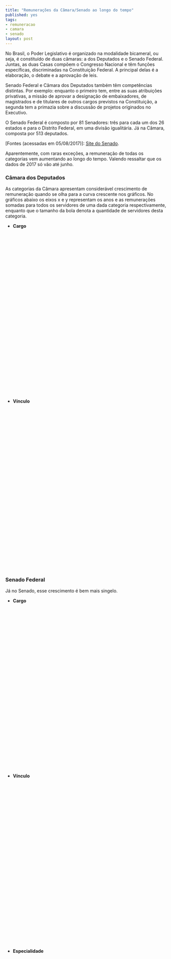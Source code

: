 ```yaml
---
title: "Remunerações da Câmara/Senado ao longo do tempo"
published: yes
tags:
- remuneracao
- camara
- senado
layout: post
---
```






No Brasil, o Poder Legislativo é organizado na modalidade bicameral, ou seja, é constituído de duas câmaras: a dos Deputados e o Senado Federal. Juntas, as duas Casas compõem o Congresso Nacional e têm funções específicas, discriminadas na Constituição Federal. A principal delas é a elaboração, o debate e a aprovação de leis.

Senado Federal e Câmara dos Deputados também têm competências distintas. Por exemplo: enquanto o primeiro tem, entre as suas atribuições privativas, a missão de aprovar a designação de embaixadores, de magistrados e de titulares de outros cargos previstos na Constituição, a segunda tem a primazia sobre a discussão de projetos originados no Executivo.

O Senado Federal é composto por 81 Senadores: três para cada um dos 26 estados e para o Distrito Federal, em uma divisão igualitária. Já na Câmara, composta por 513 deputados.

[Fontes (acessadas em 05/08/2017)]: [Site do Senado](https://www12.senado.leg.br/transparencia/laipergunta).

Aparentemente, com raras exceções, a remuneração de todas os categorias vem aumentando ao longo do tempo. Valendo ressaltar que os dados de 2017 só vão até junho.

### **Câmara dos Deputados**

As categorias da Câmara apresentam considerável crescimento de remuneração quando se olha para a curva crescente nos gráficos. No gráficos abaixo os eixos x e y representam os anos e as remunerações somadas para todos os servidores de uma dada categoria respectivamente, enquanto que o tamanho da bola denota a quantidade de servidores desta categoria. 

* **Cargo**

<!--html_preserve--><div id="htmlwidget-0dc12d3bdbdd434db036" style="width:100%;height:500px;" class="highchart html-widget"></div>
<script type="application/json" data-for="htmlwidget-0dc12d3bdbdd434db036">{"x":{"hc_opts":{"title":{"text":null},"yAxis":{"title":{"text":"Valor da Remuneração (milhões R$)"},"type":"linear"},"credits":{"enabled":false},"exporting":{"enabled":false},"plotOptions":{"series":{"turboThreshold":0,"showInLegend":true,"marker":{"enabled":true}},"treemap":{"layoutAlgorithm":"squarified"},"bubble":{"minSize":5,"maxSize":25},"scatter":{"marker":{"symbol":"circle"}}},"annotationsOptions":{"enabledButtons":false},"tooltip":{"delayForDisplay":10,"pointFormat":"Valor: {point.y:.2f} <br> Quantidade de servidores: {point.avg_kincaid}"},"series":[{"name":"ANALISTA LEGISLATIVO","data":[{"d":"2012-01-01","name":"ANALISTA LEGISLATIVO","avg_kincaid":4588,"kincaid":123.89462069,"x":1325376000000,"y":123.89462069,"size":4588,"z":4588},{"d":"2013-01-01","name":"ANALISTA LEGISLATIVO","avg_kincaid":11307,"kincaid":316.99790974,"x":1356998400000,"y":316.99790974,"size":11307,"z":11307},{"d":"2014-01-01","name":"ANALISTA LEGISLATIVO","avg_kincaid":12047,"kincaid":358.33242684,"x":1388534400000,"y":358.33242684,"size":12047,"z":12047},{"d":"2015-01-01","name":"ANALISTA LEGISLATIVO","avg_kincaid":14126,"kincaid":466.64064704,"x":1420070400000,"y":466.64064704,"size":14126,"z":14126},{"d":"2016-01-01","name":"ANALISTA LEGISLATIVO","avg_kincaid":14811,"kincaid":487.75379089,"x":1451606400000,"y":487.75379089,"size":14811,"z":14811},{"d":"2017-01-01","name":"ANALISTA LEGISLATIVO","avg_kincaid":7835,"kincaid":278.76235312,"x":1483228800000,"y":278.76235312,"size":7835,"z":7835}],"type":"bubble"},{"name":"CARGO EM COMISSAO","data":[{"d":"2012-01-01","name":"CARGO EM COMISSAO","avg_kincaid":27,"kincaid":0.13996098,"x":1325376000000,"y":0.13996098,"size":27,"z":27},{"d":"2013-01-01","name":"CARGO EM COMISSAO","avg_kincaid":70,"kincaid":0.40872643,"x":1356998400000,"y":0.40872643,"size":70,"z":70},{"d":"2014-01-01","name":"CARGO EM COMISSAO","avg_kincaid":44,"kincaid":0.31203381,"x":1388534400000,"y":0.31203381,"size":44,"z":44},{"d":"2015-01-01","name":"CARGO EM COMISSAO","avg_kincaid":33,"kincaid":0.15461441,"x":1420070400000,"y":0.15461441,"size":33,"z":33},{"d":"2016-01-01","name":"CARGO EM COMISSAO","avg_kincaid":30,"kincaid":0.28034448,"x":1451606400000,"y":0.28034448,"size":30,"z":30},{"d":"2017-01-01","name":"CARGO EM COMISSAO","avg_kincaid":10,"kincaid":0.11247999,"x":1483228800000,"y":0.11247999,"size":10,"z":10}],"type":"bubble"},{"name":"DEPUTADO","data":[{"d":"2012-01-01","name":"DEPUTADO","avg_kincaid":748,"kincaid":22.03194775,"x":1325376000000,"y":22.03194775,"size":748,"z":748},{"d":"2013-01-01","name":"DEPUTADO","avg_kincaid":1739,"kincaid":52.4904465,"x":1356998400000,"y":52.4904465,"size":1739,"z":1739},{"d":"2014-01-01","name":"DEPUTADO","avg_kincaid":1708,"kincaid":47.7768733,"x":1388534400000,"y":47.7768733,"size":1708,"z":1708},{"d":"2015-01-01","name":"DEPUTADO","avg_kincaid":3839,"kincaid":136.21369157,"x":1420070400000,"y":136.21369157,"size":3839,"z":3839},{"d":"2016-01-01","name":"DEPUTADO","avg_kincaid":4484,"kincaid":154.09333998,"x":1451606400000,"y":154.09333998,"size":4484,"z":4484},{"d":"2017-01-01","name":"DEPUTADO","avg_kincaid":2946,"kincaid":101.73037856,"x":1483228800000,"y":101.73037856,"size":2946,"z":2946}],"type":"bubble"},{"name":"TECNICO LEGISLATIVO","data":[{"d":"2012-01-01","name":"TECNICO LEGISLATIVO","avg_kincaid":3816,"kincaid":76.45708965,"x":1325376000000,"y":76.45708965,"size":3816,"z":3816},{"d":"2013-01-01","name":"TECNICO LEGISLATIVO","avg_kincaid":8383,"kincaid":194.10940987,"x":1356998400000,"y":194.10940987,"size":8383,"z":8383},{"d":"2014-01-01","name":"TECNICO LEGISLATIVO","avg_kincaid":8477,"kincaid":210.61435241,"x":1388534400000,"y":210.61435241,"size":8477,"z":8477},{"d":"2015-01-01","name":"TECNICO LEGISLATIVO","avg_kincaid":9395,"kincaid":259.7539336,"x":1420070400000,"y":259.7539336,"size":9395,"z":9395},{"d":"2016-01-01","name":"TECNICO LEGISLATIVO","avg_kincaid":9551,"kincaid":264.12159985,"x":1451606400000,"y":264.12159985,"size":9551,"z":9551},{"d":"2017-01-01","name":"TECNICO LEGISLATIVO","avg_kincaid":4821,"kincaid":145.46431736,"x":1483228800000,"y":145.46431736,"size":4821,"z":4821}],"type":"bubble"}],"xAxis":{"type":"datetime","title":{"text":"Cargos"}}},"theme":{"chart":{"backgroundColor":"transparent"}},"conf_opts":{"global":{"Date":null,"VMLRadialGradientURL":"http =//code.highcharts.com/list(version)/gfx/vml-radial-gradient.png","canvasToolsURL":"http =//code.highcharts.com/list(version)/modules/canvas-tools.js","getTimezoneOffset":null,"timezoneOffset":0,"useUTC":true},"lang":{"contextButtonTitle":"Chart context menu","decimalPoint":".","downloadJPEG":"Download JPEG image","downloadPDF":"Download PDF document","downloadPNG":"Download PNG image","downloadSVG":"Download SVG vector image","drillUpText":"Back to {series.name}","invalidDate":null,"loading":"Loading...","months":["January","February","March","April","May","June","July","August","September","October","November","December"],"noData":"No data to display","numericSymbols":["k","M","G","T","P","E"],"printChart":"Print chart","resetZoom":"Reset zoom","resetZoomTitle":"Reset zoom level 1:1","shortMonths":["Jan","Feb","Mar","Apr","May","Jun","Jul","Aug","Sep","Oct","Nov","Dec"],"thousandsSep":" ","weekdays":["Sunday","Monday","Tuesday","Wednesday","Thursday","Friday","Saturday"]}},"type":"chart","fonts":[],"debug":false},"evals":[],"jsHooks":[]}</script><!--/html_preserve-->

* **Vínculo**

<!--html_preserve--><div id="htmlwidget-a29dba210473f62d36a1" style="width:100%;height:500px;" class="highchart html-widget"></div>
<script type="application/json" data-for="htmlwidget-a29dba210473f62d36a1">{"x":{"hc_opts":{"title":{"text":null},"yAxis":{"title":{"text":"Valor da Remuneração (milhões R$)"},"type":"linear"},"credits":{"enabled":false},"exporting":{"enabled":false},"plotOptions":{"series":{"turboThreshold":0,"showInLegend":true,"marker":{"enabled":true}},"treemap":{"layoutAlgorithm":"squarified"},"bubble":{"minSize":5,"maxSize":25},"scatter":{"marker":{"symbol":"circle"}}},"annotationsOptions":{"enabledButtons":false},"tooltip":{"delayForDisplay":10,"pointFormat":"Valor: {point.y:.2f} <br> Quantidade de servidores: {point.avg_kincaid}"},"series":[{"name":"APOSENTADORIA PARLAMENTAR","data":[{"d":"2012-01-01","name":"APOSENTADORIA PARLAMENTAR","avg_kincaid":8,"kincaid":0.11693468,"x":1325376000000,"y":0.11693468,"size":8,"z":8},{"d":"2013-01-01","name":"APOSENTADORIA PARLAMENTAR","avg_kincaid":13,"kincaid":0.18254185,"x":1356998400000,"y":0.18254185,"size":13,"z":13},{"d":"2014-01-01","name":"APOSENTADORIA PARLAMENTAR","avg_kincaid":27,"kincaid":0.3834644,"x":1388534400000,"y":0.3834644,"size":27,"z":27},{"d":"2015-01-01","name":"APOSENTADORIA PARLAMENTAR","avg_kincaid":22,"kincaid":0.44010299,"x":1420070400000,"y":0.44010299,"size":22,"z":22},{"d":"2016-01-01","name":"APOSENTADORIA PARLAMENTAR","avg_kincaid":17,"kincaid":0.37270405,"x":1451606400000,"y":0.37270405,"size":17,"z":17}],"type":"bubble"},{"name":"CARGO DE NATUREZA ESPECIAL","data":[{"d":"2012-01-01","name":"CARGO DE NATUREZA ESPECIAL","avg_kincaid":10,"kincaid":0.0581688,"x":1325376000000,"y":0.0581688,"size":10,"z":10},{"d":"2013-01-01","name":"CARGO DE NATUREZA ESPECIAL","avg_kincaid":23,"kincaid":0.11648413,"x":1356998400000,"y":0.11648413,"size":23,"z":23},{"d":"2014-01-01","name":"CARGO DE NATUREZA ESPECIAL","avg_kincaid":16,"kincaid":0.06847144,"x":1388534400000,"y":0.06847144,"size":16,"z":16},{"d":"2015-01-01","name":"CARGO DE NATUREZA ESPECIAL","avg_kincaid":16,"kincaid":0.07190124,"x":1420070400000,"y":0.07190124,"size":16,"z":16},{"d":"2016-01-01","name":"CARGO DE NATUREZA ESPECIAL","avg_kincaid":16,"kincaid":0.18057323,"x":1451606400000,"y":0.18057323,"size":16,"z":16},{"d":"2017-01-01","name":"CARGO DE NATUREZA ESPECIAL","avg_kincaid":5,"kincaid":0.06402554,"x":1483228800000,"y":0.06402554,"size":5,"z":5}],"type":"bubble"},{"name":"INATIVO","data":[{"d":"2012-01-01","name":"INATIVO","avg_kincaid":5,"kincaid":0.1044544,"x":1325376000000,"y":0.1044544,"size":5,"z":5},{"d":"2013-01-01","name":"INATIVO","avg_kincaid":26,"kincaid":0.64881447,"x":1356998400000,"y":0.64881447,"size":26,"z":26},{"d":"2014-01-01","name":"INATIVO","avg_kincaid":33,"kincaid":0.87240956,"x":1388534400000,"y":0.87240956,"size":33,"z":33},{"d":"2015-01-01","name":"INATIVO","avg_kincaid":26,"kincaid":0.75443978,"x":1420070400000,"y":0.75443978,"size":26,"z":26},{"d":"2016-01-01","name":"INATIVO","avg_kincaid":9,"kincaid":0.25278077,"x":1451606400000,"y":0.25278077,"size":9,"z":9},{"d":"2017-01-01","name":"INATIVO","avg_kincaid":8,"kincaid":0.22855411,"x":1483228800000,"y":0.22855411,"size":8,"z":8}],"type":"bubble"},{"name":"PARLAMENTAR","data":[{"d":"2012-01-01","name":"PARLAMENTAR","avg_kincaid":740,"kincaid":21.91501307,"x":1325376000000,"y":21.91501307,"size":740,"z":740},{"d":"2013-01-01","name":"PARLAMENTAR","avg_kincaid":1726,"kincaid":52.30790465,"x":1356998400000,"y":52.30790465,"size":1726,"z":1726},{"d":"2014-01-01","name":"PARLAMENTAR","avg_kincaid":1681,"kincaid":47.3934089,"x":1388534400000,"y":47.3934089,"size":1681,"z":1681},{"d":"2015-01-01","name":"PARLAMENTAR","avg_kincaid":3817,"kincaid":135.77358858,"x":1420070400000,"y":135.77358858,"size":3817,"z":3817},{"d":"2016-01-01","name":"PARLAMENTAR","avg_kincaid":4467,"kincaid":153.72063593,"x":1451606400000,"y":153.72063593,"size":4467,"z":4467},{"d":"2017-01-01","name":"PARLAMENTAR","avg_kincaid":2946,"kincaid":101.73037856,"x":1483228800000,"y":101.73037856,"size":2946,"z":2946}],"type":"bubble"},{"name":"PENSAO CIVIL","data":[{"d":"2012-01-01","name":"PENSAO CIVIL","avg_kincaid":6,"kincaid":0.06914808,"x":1325376000000,"y":0.06914808,"size":6,"z":6},{"d":"2013-01-01","name":"PENSAO CIVIL","avg_kincaid":16,"kincaid":0.21337269,"x":1356998400000,"y":0.21337269,"size":16,"z":16},{"d":"2014-01-01","name":"PENSAO CIVIL","avg_kincaid":15,"kincaid":0.19559919,"x":1388534400000,"y":0.19559919,"size":15,"z":15},{"d":"2015-01-01","name":"PENSAO CIVIL","avg_kincaid":17,"kincaid":0.22259537,"x":1420070400000,"y":0.22259537,"size":17,"z":17},{"d":"2016-01-01","name":"PENSAO CIVIL","avg_kincaid":20,"kincaid":0.29699375,"x":1451606400000,"y":0.29699375,"size":20,"z":20},{"d":"2017-01-01","name":"PENSAO CIVIL","avg_kincaid":12,"kincaid":0.19138594,"x":1483228800000,"y":0.19138594,"size":12,"z":12}],"type":"bubble"},{"name":"QUADRO EFETIVO","data":[{"d":"2012-01-01","name":"QUADRO EFETIVO","avg_kincaid":8393,"kincaid":200.17810786,"x":1325376000000,"y":200.17810786,"size":8393,"z":8393},{"d":"2013-01-01","name":"QUADRO EFETIVO","avg_kincaid":19648,"kincaid":510.24513245,"x":1356998400000,"y":510.24513245,"size":19648,"z":19648},{"d":"2014-01-01","name":"QUADRO EFETIVO","avg_kincaid":20476,"kincaid":567.8787705,"x":1388534400000,"y":567.8787705,"size":20476,"z":20476},{"d":"2015-01-01","name":"QUADRO EFETIVO","avg_kincaid":23478,"kincaid":725.41754549,"x":1420070400000,"y":725.41754549,"size":23478,"z":23478},{"d":"2016-01-01","name":"QUADRO EFETIVO","avg_kincaid":24333,"kincaid":751.32561622,"x":1451606400000,"y":751.32561622,"size":24333,"z":24333},{"d":"2017-01-01","name":"QUADRO EFETIVO","avg_kincaid":12636,"kincaid":423.80673043,"x":1483228800000,"y":423.80673043,"size":12636,"z":12636}],"type":"bubble"},{"name":"SECRETARIO PARLAMENTAR","data":[{"d":"2012-01-01","name":"SECRETARIO PARLAMENTAR","avg_kincaid":12,"kincaid":0.07456109,"x":1325376000000,"y":0.07456109,"size":12,"z":12},{"d":"2013-01-01","name":"SECRETARIO PARLAMENTAR","avg_kincaid":31,"kincaid":0.26694296,"x":1356998400000,"y":0.26694296,"size":31,"z":31},{"d":"2014-01-01","name":"SECRETARIO PARLAMENTAR","avg_kincaid":28,"kincaid":0.24356237,"x":1388534400000,"y":0.24356237,"size":28,"z":28},{"d":"2015-01-01","name":"SECRETARIO PARLAMENTAR","avg_kincaid":17,"kincaid":0.08271317,"x":1420070400000,"y":0.08271317,"size":17,"z":17},{"d":"2016-01-01","name":"SECRETARIO PARLAMENTAR","avg_kincaid":14,"kincaid":0.09977125,"x":1451606400000,"y":0.09977125,"size":14,"z":14},{"d":"2017-01-01","name":"SECRETARIO PARLAMENTAR","avg_kincaid":5,"kincaid":0.04845445,"x":1483228800000,"y":0.04845445,"size":5,"z":5}],"type":"bubble"},{"name":"SECRETARIO PARLAMENTAR REQUISITADO","data":[{"d":"2012-01-01","name":"SECRETARIO PARLAMENTAR REQUISITADO","avg_kincaid":5,"kincaid":0.00723109,"x":1325376000000,"y":0.00723109,"size":5,"z":5},{"d":"2013-01-01","name":"SECRETARIO PARLAMENTAR REQUISITADO","avg_kincaid":16,"kincaid":0.02529934,"x":1356998400000,"y":0.02529934,"size":16,"z":16}],"type":"bubble"}],"xAxis":{"type":"datetime","title":{"text":"Vínculo"}}},"theme":{"chart":{"backgroundColor":"transparent"}},"conf_opts":{"global":{"Date":null,"VMLRadialGradientURL":"http =//code.highcharts.com/list(version)/gfx/vml-radial-gradient.png","canvasToolsURL":"http =//code.highcharts.com/list(version)/modules/canvas-tools.js","getTimezoneOffset":null,"timezoneOffset":0,"useUTC":true},"lang":{"contextButtonTitle":"Chart context menu","decimalPoint":".","downloadJPEG":"Download JPEG image","downloadPDF":"Download PDF document","downloadPNG":"Download PNG image","downloadSVG":"Download SVG vector image","drillUpText":"Back to {series.name}","invalidDate":null,"loading":"Loading...","months":["January","February","March","April","May","June","July","August","September","October","November","December"],"noData":"No data to display","numericSymbols":["k","M","G","T","P","E"],"printChart":"Print chart","resetZoom":"Reset zoom","resetZoomTitle":"Reset zoom level 1:1","shortMonths":["Jan","Feb","Mar","Apr","May","Jun","Jul","Aug","Sep","Oct","Nov","Dec"],"thousandsSep":" ","weekdays":["Sunday","Monday","Tuesday","Wednesday","Thursday","Friday","Saturday"]}},"type":"chart","fonts":[],"debug":false},"evals":[],"jsHooks":[]}</script><!--/html_preserve-->

### **Senado Federal**

Já no Senado, esse crescimento é bem mais singelo.

* **Cargo**

<!--html_preserve--><div id="htmlwidget-ff96908be4b9cf170218" style="width:100%;height:500px;" class="highchart html-widget"></div>
<script type="application/json" data-for="htmlwidget-ff96908be4b9cf170218">{"x":{"hc_opts":{"title":{"text":null},"yAxis":{"title":{"text":"Valor da Remuneração (milhões R$)"},"type":"linear"},"credits":{"enabled":false},"exporting":{"enabled":false},"plotOptions":{"series":{"turboThreshold":0,"showInLegend":true,"marker":{"enabled":true}},"treemap":{"layoutAlgorithm":"squarified"},"bubble":{"minSize":5,"maxSize":25},"scatter":{"marker":{"symbol":"circle"}}},"annotationsOptions":{"enabledButtons":false},"tooltip":{"delayForDisplay":10,"pointFormat":"Valor: {point.y:.2f} <br> Quantidade de servidores: {point.avg_kincaid}"},"series":[{"name":"ADVOGADO","data":[{"d":"2013-01-01","name":"ADVOGADO","avg_kincaid":396,"kincaid":8.73258617,"x":1356998400000,"y":8.73258617,"size":396,"z":396},{"d":"2014-01-01","name":"ADVOGADO","avg_kincaid":396,"kincaid":9.17343126,"x":1388534400000,"y":9.17343126,"size":396,"z":396},{"d":"2015-01-01","name":"ADVOGADO","avg_kincaid":363,"kincaid":9.05329285,"x":1420070400000,"y":9.05329285,"size":363,"z":363},{"d":"2016-01-01","name":"ADVOGADO","avg_kincaid":396,"kincaid":9.78336902,"x":1451606400000,"y":9.78336902,"size":396,"z":396},{"d":"2017-01-01","name":"ADVOGADO","avg_kincaid":198,"kincaid":5.42988194,"x":1483228800000,"y":5.42988194,"size":198,"z":198}],"type":"bubble"},{"name":"ANALISTA LEGISLATIVO","data":[{"d":"2013-01-01","name":"ANALISTA LEGISLATIVO","avg_kincaid":29781,"kincaid":662.64595788,"x":1356998400000,"y":662.64595788,"size":29781,"z":29781},{"d":"2014-01-01","name":"ANALISTA LEGISLATIVO","avg_kincaid":30678,"kincaid":698.56168925,"x":1388534400000,"y":698.56168925,"size":30678,"z":30678},{"d":"2015-01-01","name":"ANALISTA LEGISLATIVO","avg_kincaid":28825,"kincaid":718.94570512,"x":1420070400000,"y":718.94570512,"size":28825,"z":28825},{"d":"2016-01-01","name":"ANALISTA LEGISLATIVO","avg_kincaid":31474,"kincaid":804.86017581,"x":1451606400000,"y":804.86017581,"size":31474,"z":31474},{"d":"2017-01-01","name":"ANALISTA LEGISLATIVO","avg_kincaid":15731,"kincaid":445.61875989,"x":1483228800000,"y":445.61875989,"size":15731,"z":15731}],"type":"bubble"},{"name":"AUXILIAR LEGISLATIVO","data":[{"d":"2013-01-01","name":"AUXILIAR LEGISLATIVO","avg_kincaid":852,"kincaid":15.51823046,"x":1356998400000,"y":15.51823046,"size":852,"z":852},{"d":"2014-01-01","name":"AUXILIAR LEGISLATIVO","avg_kincaid":852,"kincaid":16.1592185,"x":1388534400000,"y":16.1592185,"size":852,"z":852},{"d":"2015-01-01","name":"AUXILIAR LEGISLATIVO","avg_kincaid":781,"kincaid":16.22789898,"x":1420070400000,"y":16.22789898,"size":781,"z":781},{"d":"2016-01-01","name":"AUXILIAR LEGISLATIVO","avg_kincaid":852,"kincaid":19.00528578,"x":1451606400000,"y":19.00528578,"size":852,"z":852},{"d":"2017-01-01","name":"AUXILIAR LEGISLATIVO","avg_kincaid":426,"kincaid":10.3490952,"x":1483228800000,"y":10.3490952,"size":426,"z":426}],"type":"bubble"},{"name":"CARGO EM COMISSÃO","data":[{"d":"2013-01-01","name":"CARGO EM COMISSÃO","avg_kincaid":16427,"kincaid":100.91791467,"x":1356998400000,"y":100.91791467,"size":16427,"z":16427},{"d":"2014-01-01","name":"CARGO EM COMISSÃO","avg_kincaid":18434,"kincaid":119.30959212,"x":1388534400000,"y":119.30959212,"size":18434,"z":18434},{"d":"2015-01-01","name":"CARGO EM COMISSÃO","avg_kincaid":25387,"kincaid":171.81975836,"x":1420070400000,"y":171.81975836,"size":25387,"z":25387},{"d":"2016-01-01","name":"CARGO EM COMISSÃO","avg_kincaid":33753,"kincaid":231.80406765,"x":1451606400000,"y":231.80406765,"size":33753,"z":33753},{"d":"2017-01-01","name":"CARGO EM COMISSÃO","avg_kincaid":19938,"kincaid":149.82333591,"x":1483228800000,"y":149.82333591,"size":19938,"z":19938}],"type":"bubble"},{"name":"CARGO ISOLADO","data":[{"d":"2013-01-01","name":"CARGO ISOLADO","avg_kincaid":60,"kincaid":1.48991189,"x":1356998400000,"y":1.48991189,"size":60,"z":60},{"d":"2014-01-01","name":"CARGO ISOLADO","avg_kincaid":60,"kincaid":1.54700766,"x":1388534400000,"y":1.54700766,"size":60,"z":60},{"d":"2015-01-01","name":"CARGO ISOLADO","avg_kincaid":55,"kincaid":1.60581387,"x":1420070400000,"y":1.60581387,"size":55,"z":55},{"d":"2016-01-01","name":"CARGO ISOLADO","avg_kincaid":54,"kincaid":1.5237242,"x":1451606400000,"y":1.5237242,"size":54,"z":54},{"d":"2017-01-01","name":"CARGO ISOLADO","avg_kincaid":24,"kincaid":0.69600902,"x":1483228800000,"y":0.69600902,"size":24,"z":24}],"type":"bubble"},{"name":"CONSULTOR LEGISLATIVO","data":[{"d":"2013-01-01","name":"CONSULTOR LEGISLATIVO","avg_kincaid":3967,"kincaid":90.51315997,"x":1356998400000,"y":90.51315997,"size":3967,"z":3967},{"d":"2014-01-01","name":"CONSULTOR LEGISLATIVO","avg_kincaid":4559,"kincaid":106.61189083,"x":1388534400000,"y":106.61189083,"size":4559,"z":4559},{"d":"2015-01-01","name":"CONSULTOR LEGISLATIVO","avg_kincaid":4489,"kincaid":115.97823129,"x":1420070400000,"y":115.97823129,"size":4489,"z":4489},{"d":"2016-01-01","name":"CONSULTOR LEGISLATIVO","avg_kincaid":4896,"kincaid":127.45898685,"x":1451606400000,"y":127.45898685,"size":4896,"z":4896},{"d":"2017-01-01","name":"CONSULTOR LEGISLATIVO","avg_kincaid":2448,"kincaid":70.52303389,"x":1483228800000,"y":70.52303389,"size":2448,"z":2448}],"type":"bubble"},{"name":"IPC","data":[{"d":"2013-01-01","name":"IPC","avg_kincaid":4363,"kincaid":2.13738768,"x":1356998400000,"y":2.13738768,"size":4363,"z":4363},{"d":"2014-01-01","name":"IPC","avg_kincaid":4368,"kincaid":2.48341326,"x":1388534400000,"y":2.48341326,"size":4368,"z":4368},{"d":"2015-01-01","name":"IPC","avg_kincaid":4004,"kincaid":3.03610871,"x":1420070400000,"y":3.03610871,"size":4004,"z":4004},{"d":"2016-01-01","name":"IPC","avg_kincaid":4367,"kincaid":3.14165345,"x":1451606400000,"y":3.14165345,"size":4367,"z":4367},{"d":"2017-01-01","name":"IPC","avg_kincaid":2184,"kincaid":1.67998189,"x":1483228800000,"y":1.67998189,"size":2184,"z":2184}],"type":"bubble"},{"name":"SECRETÁRIO PARLAMENTAR","data":[{"d":"2013-01-01","name":"SECRETÁRIO PARLAMENTAR","avg_kincaid":84,"kincaid":1.53072339,"x":1356998400000,"y":1.53072339,"size":84,"z":84},{"d":"2014-01-01","name":"SECRETÁRIO PARLAMENTAR","avg_kincaid":84,"kincaid":1.57636841,"x":1388534400000,"y":1.57636841,"size":84,"z":84},{"d":"2015-01-01","name":"SECRETÁRIO PARLAMENTAR","avg_kincaid":77,"kincaid":1.45619389,"x":1420070400000,"y":1.45619389,"size":77,"z":77},{"d":"2016-01-01","name":"SECRETÁRIO PARLAMENTAR","avg_kincaid":84,"kincaid":1.62488551,"x":1451606400000,"y":1.62488551,"size":84,"z":84},{"d":"2017-01-01","name":"SECRETÁRIO PARLAMENTAR","avg_kincaid":42,"kincaid":0.9190112,"x":1483228800000,"y":0.9190112,"size":42,"z":42}],"type":"bubble"},{"name":"TECNICO LEGISLATIVO","data":[{"d":"2013-01-01","name":"TECNICO LEGISLATIVO","avg_kincaid":32726,"kincaid":643.14145554,"x":1356998400000,"y":643.14145554,"size":32726,"z":32726},{"d":"2014-01-01","name":"TECNICO LEGISLATIVO","avg_kincaid":33292,"kincaid":667.76828158,"x":1388534400000,"y":667.76828158,"size":33292,"z":33292},{"d":"2015-01-01","name":"TECNICO LEGISLATIVO","avg_kincaid":31001,"kincaid":655.080967,"x":1420070400000,"y":655.080967,"size":31001,"z":31001},{"d":"2016-01-01","name":"TECNICO LEGISLATIVO","avg_kincaid":33822,"kincaid":734.77945044,"x":1451606400000,"y":734.77945044,"size":33822,"z":33822},{"d":"2017-01-01","name":"TECNICO LEGISLATIVO","avg_kincaid":16904,"kincaid":418.42303687,"x":1483228800000,"y":418.42303687,"size":16904,"z":16904}],"type":"bubble"}],"xAxis":{"type":"datetime","title":{"text":"Cargo"}}},"theme":{"chart":{"backgroundColor":"transparent"}},"conf_opts":{"global":{"Date":null,"VMLRadialGradientURL":"http =//code.highcharts.com/list(version)/gfx/vml-radial-gradient.png","canvasToolsURL":"http =//code.highcharts.com/list(version)/modules/canvas-tools.js","getTimezoneOffset":null,"timezoneOffset":0,"useUTC":true},"lang":{"contextButtonTitle":"Chart context menu","decimalPoint":".","downloadJPEG":"Download JPEG image","downloadPDF":"Download PDF document","downloadPNG":"Download PNG image","downloadSVG":"Download SVG vector image","drillUpText":"Back to {series.name}","invalidDate":null,"loading":"Loading...","months":["January","February","March","April","May","June","July","August","September","October","November","December"],"noData":"No data to display","numericSymbols":["k","M","G","T","P","E"],"printChart":"Print chart","resetZoom":"Reset zoom","resetZoomTitle":"Reset zoom level 1:1","shortMonths":["Jan","Feb","Mar","Apr","May","Jun","Jul","Aug","Sep","Oct","Nov","Dec"],"thousandsSep":" ","weekdays":["Sunday","Monday","Tuesday","Wednesday","Thursday","Friday","Saturday"]}},"type":"chart","fonts":[],"debug":false},"evals":[],"jsHooks":[]}</script><!--/html_preserve-->

* **Vínculo**

<!--html_preserve--><div id="htmlwidget-ab61d96424203826c6fc" style="width:100%;height:500px;" class="highchart html-widget"></div>
<script type="application/json" data-for="htmlwidget-ab61d96424203826c6fc">{"x":{"hc_opts":{"title":{"text":null},"yAxis":{"title":{"text":"Valor da Remuneração (milhões R$)"},"type":"linear"},"credits":{"enabled":false},"exporting":{"enabled":false},"plotOptions":{"series":{"turboThreshold":0,"showInLegend":true,"marker":{"enabled":true}},"treemap":{"layoutAlgorithm":"squarified"},"bubble":{"minSize":5,"maxSize":25},"scatter":{"marker":{"symbol":"circle"}}},"annotationsOptions":{"enabledButtons":false},"tooltip":{"delayForDisplay":10,"pointFormat":"Valor: {point.y:.2f} <br> Quantidade de servidores: {point.avg_kincaid}"},"series":[{"name":"COMISSIONADO","data":[{"d":"2013-01-01","name":"COMISSIONADO","avg_kincaid":16427,"kincaid":100.91791467,"x":1356998400000,"y":100.91791467,"size":16427,"z":16427},{"d":"2014-01-01","name":"COMISSIONADO","avg_kincaid":18434,"kincaid":119.30959212,"x":1388534400000,"y":119.30959212,"size":18434,"z":18434},{"d":"2015-01-01","name":"COMISSIONADO","avg_kincaid":25387,"kincaid":171.81975836,"x":1420070400000,"y":171.81975836,"size":25387,"z":25387},{"d":"2016-01-01","name":"COMISSIONADO","avg_kincaid":33753,"kincaid":231.80406765,"x":1451606400000,"y":231.80406765,"size":33753,"z":33753},{"d":"2017-01-01","name":"COMISSIONADO","avg_kincaid":19938,"kincaid":149.82333591,"x":1483228800000,"y":149.82333591,"size":19938,"z":19938}],"type":"bubble"},{"name":"EFETIVO","data":[{"d":"2013-01-01","name":"EFETIVO","avg_kincaid":72229,"kincaid":1425.70941298,"x":1356998400000,"y":1425.70941298,"size":72229,"z":72229},{"d":"2014-01-01","name":"EFETIVO","avg_kincaid":74289,"kincaid":1503.88130075,"x":1388534400000,"y":1503.88130075,"size":74289,"z":74289},{"d":"2015-01-01","name":"EFETIVO","avg_kincaid":69595,"kincaid":1521.38421171,"x":1420070400000,"y":1521.38421171,"size":69595,"z":69595},{"d":"2016-01-01","name":"EFETIVO","avg_kincaid":75945,"kincaid":1702.17753106,"x":1451606400000,"y":1702.17753106,"size":75945,"z":75945},{"d":"2017-01-01","name":"EFETIVO","avg_kincaid":37957,"kincaid":953.6388099,"x":1483228800000,"y":953.6388099,"size":37957,"z":37957}],"type":"bubble"}],"xAxis":{"type":"datetime","title":{"text":"Vínculo"}}},"theme":{"chart":{"backgroundColor":"transparent"}},"conf_opts":{"global":{"Date":null,"VMLRadialGradientURL":"http =//code.highcharts.com/list(version)/gfx/vml-radial-gradient.png","canvasToolsURL":"http =//code.highcharts.com/list(version)/modules/canvas-tools.js","getTimezoneOffset":null,"timezoneOffset":0,"useUTC":true},"lang":{"contextButtonTitle":"Chart context menu","decimalPoint":".","downloadJPEG":"Download JPEG image","downloadPDF":"Download PDF document","downloadPNG":"Download PNG image","downloadSVG":"Download SVG vector image","drillUpText":"Back to {series.name}","invalidDate":null,"loading":"Loading...","months":["January","February","March","April","May","June","July","August","September","October","November","December"],"noData":"No data to display","numericSymbols":["k","M","G","T","P","E"],"printChart":"Print chart","resetZoom":"Reset zoom","resetZoomTitle":"Reset zoom level 1:1","shortMonths":["Jan","Feb","Mar","Apr","May","Jun","Jul","Aug","Sep","Oct","Nov","Dec"],"thousandsSep":" ","weekdays":["Sunday","Monday","Tuesday","Wednesday","Thursday","Friday","Saturday"]}},"type":"chart","fonts":[],"debug":false},"evals":[],"jsHooks":[]}</script><!--/html_preserve-->

* **Especialidade**

<!--html_preserve--><div id="htmlwidget-7e01ba875427e6e5b484" style="width:100%;height:500px;" class="highchart html-widget"></div>
<script type="application/json" data-for="htmlwidget-7e01ba875427e6e5b484">{"x":{"hc_opts":{"title":{"text":null},"yAxis":{"title":{"text":"Valor da Remuneração (milhões R$)"},"type":"linear"},"credits":{"enabled":false},"exporting":{"enabled":false},"plotOptions":{"series":{"turboThreshold":0,"showInLegend":true,"marker":{"enabled":true}},"treemap":{"layoutAlgorithm":"squarified"},"bubble":{"minSize":5,"maxSize":25},"scatter":{"marker":{"symbol":"circle"}}},"annotationsOptions":{"enabledButtons":false},"tooltip":{"delayForDisplay":10,"pointFormat":"Valor: {point.y:.2f} <br> Quantidade de servidores: {point.avg_kincaid}"},"series":[{"name":"ADMINISTRAÇÃO","data":[{"d":"2013-01-01","name":"ADMINISTRAÇÃO","avg_kincaid":9309,"kincaid":193.46704198,"x":1356998400000,"y":193.46704198,"size":9309,"z":9309},{"d":"2014-01-01","name":"ADMINISTRAÇÃO","avg_kincaid":9663,"kincaid":206.50204633,"x":1388534400000,"y":206.50204633,"size":9663,"z":9663},{"d":"2015-01-01","name":"ADMINISTRAÇÃO","avg_kincaid":9123,"kincaid":208.04082858,"x":1420070400000,"y":208.04082858,"size":9123,"z":9123},{"d":"2016-01-01","name":"ADMINISTRAÇÃO","avg_kincaid":9962,"kincaid":235.11253684,"x":1451606400000,"y":235.11253684,"size":9962,"z":9962},{"d":"2017-01-01","name":"ADMINISTRAÇÃO","avg_kincaid":4975,"kincaid":131.38821437,"x":1483228800000,"y":131.38821437,"size":4975,"z":4975}],"type":"bubble"},{"name":"ADVOCACIA","data":[{"d":"2013-01-01","name":"ADVOCACIA","avg_kincaid":432,"kincaid":9.57122645,"x":1356998400000,"y":9.57122645,"size":432,"z":432},{"d":"2014-01-01","name":"ADVOCACIA","avg_kincaid":432,"kincaid":10.05396667,"x":1388534400000,"y":10.05396667,"size":432,"z":432},{"d":"2015-01-01","name":"ADVOCACIA","avg_kincaid":396,"kincaid":9.95422309,"x":1420070400000,"y":9.95422309,"size":396,"z":396},{"d":"2016-01-01","name":"ADVOCACIA","avg_kincaid":432,"kincaid":10.77805895,"x":1451606400000,"y":10.77805895,"size":432,"z":432},{"d":"2017-01-01","name":"ADVOCACIA","avg_kincaid":216,"kincaid":5.95067776,"x":1483228800000,"y":5.95067776,"size":216,"z":216}],"type":"bubble"},{"name":"ANÁLISE DE CUSTOS","data":[{"d":"2013-01-01","name":"ANÁLISE DE CUSTOS","avg_kincaid":24,"kincaid":0.53746194,"x":1356998400000,"y":0.53746194,"size":24,"z":24},{"d":"2014-01-01","name":"ANÁLISE DE CUSTOS","avg_kincaid":24,"kincaid":0.56418218,"x":1388534400000,"y":0.56418218,"size":24,"z":24},{"d":"2015-01-01","name":"ANÁLISE DE CUSTOS","avg_kincaid":22,"kincaid":0.56710074,"x":1420070400000,"y":0.56710074,"size":22,"z":22},{"d":"2016-01-01","name":"ANÁLISE DE CUSTOS","avg_kincaid":24,"kincaid":0.62461101,"x":1451606400000,"y":0.62461101,"size":24,"z":24},{"d":"2017-01-01","name":"ANÁLISE DE CUSTOS","avg_kincaid":12,"kincaid":0.33198316,"x":1483228800000,"y":0.33198316,"size":12,"z":12}],"type":"bubble"},{"name":"ANALISTA LEGISLATIVO","data":[{"d":"2013-01-01","name":"ANALISTA LEGISLATIVO","avg_kincaid":36,"kincaid":0.7170806,"x":1356998400000,"y":0.7170806,"size":36,"z":36},{"d":"2014-01-01","name":"ANALISTA LEGISLATIVO","avg_kincaid":36,"kincaid":0.75126352,"x":1388534400000,"y":0.75126352,"size":36,"z":36},{"d":"2015-01-01","name":"ANALISTA LEGISLATIVO","avg_kincaid":33,"kincaid":0.78778601,"x":1420070400000,"y":0.78778601,"size":33,"z":33},{"d":"2016-01-01","name":"ANALISTA LEGISLATIVO","avg_kincaid":36,"kincaid":0.94977801,"x":1451606400000,"y":0.94977801,"size":36,"z":36},{"d":"2017-01-01","name":"ANALISTA LEGISLATIVO","avg_kincaid":18,"kincaid":0.48938288,"x":1483228800000,"y":0.48938288,"size":18,"z":18}],"type":"bubble"},{"name":"APOSENTADORIA SERVIDOR IPC/PSSC","data":[{"d":"2013-01-01","name":"APOSENTADORIA SERVIDOR IPC/PSSC","avg_kincaid":4363,"kincaid":2.13738768,"x":1356998400000,"y":2.13738768,"size":4363,"z":4363},{"d":"2014-01-01","name":"APOSENTADORIA SERVIDOR IPC/PSSC","avg_kincaid":4368,"kincaid":2.48341326,"x":1388534400000,"y":2.48341326,"size":4368,"z":4368},{"d":"2015-01-01","name":"APOSENTADORIA SERVIDOR IPC/PSSC","avg_kincaid":4004,"kincaid":3.03610871,"x":1420070400000,"y":3.03610871,"size":4004,"z":4004},{"d":"2016-01-01","name":"APOSENTADORIA SERVIDOR IPC/PSSC","avg_kincaid":4367,"kincaid":3.14165345,"x":1451606400000,"y":3.14165345,"size":4367,"z":4367},{"d":"2017-01-01","name":"APOSENTADORIA SERVIDOR IPC/PSSC","avg_kincaid":2184,"kincaid":1.67998189,"x":1483228800000,"y":1.67998189,"size":2184,"z":2184}],"type":"bubble"},{"name":"ARQUITETURA","data":[{"d":"2013-01-01","name":"ARQUITETURA","avg_kincaid":84,"kincaid":1.75209961,"x":1356998400000,"y":1.75209961,"size":84,"z":84},{"d":"2014-01-01","name":"ARQUITETURA","avg_kincaid":89,"kincaid":1.90144465,"x":1388534400000,"y":1.90144465,"size":89,"z":89},{"d":"2015-01-01","name":"ARQUITETURA","avg_kincaid":88,"kincaid":1.97798664,"x":1420070400000,"y":1.97798664,"size":88,"z":88},{"d":"2016-01-01","name":"ARQUITETURA","avg_kincaid":96,"kincaid":2.51597355,"x":1451606400000,"y":2.51597355,"size":96,"z":96},{"d":"2017-01-01","name":"ARQUITETURA","avg_kincaid":48,"kincaid":1.22798194,"x":1483228800000,"y":1.22798194,"size":48,"z":48}],"type":"bubble"},{"name":"ARQUIVOLOGIA","data":[{"d":"2013-01-01","name":"ARQUIVOLOGIA","avg_kincaid":96,"kincaid":1.40230081,"x":1356998400000,"y":1.40230081,"size":96,"z":96},{"d":"2014-01-01","name":"ARQUIVOLOGIA","avg_kincaid":119,"kincaid":1.90056839,"x":1388534400000,"y":1.90056839,"size":119,"z":119},{"d":"2015-01-01","name":"ARQUIVOLOGIA","avg_kincaid":132,"kincaid":2.4100203,"x":1420070400000,"y":2.4100203,"size":132,"z":132},{"d":"2016-01-01","name":"ARQUIVOLOGIA","avg_kincaid":144,"kincaid":2.75735261,"x":1451606400000,"y":2.75735261,"size":144,"z":144},{"d":"2017-01-01","name":"ARQUIVOLOGIA","avg_kincaid":72,"kincaid":1.59971435,"x":1483228800000,"y":1.59971435,"size":72,"z":72}],"type":"bubble"},{"name":"ASSESSOR","data":[{"d":"2013-01-01","name":"ASSESSOR","avg_kincaid":12,"kincaid":0.33654075,"x":1356998400000,"y":0.33654075,"size":12,"z":12},{"d":"2014-01-01","name":"ASSESSOR","avg_kincaid":12,"kincaid":0.35329483,"x":1388534400000,"y":0.35329483,"size":12,"z":12},{"d":"2015-01-01","name":"ASSESSOR","avg_kincaid":11,"kincaid":0.3703846,"x":1420070400000,"y":0.3703846,"size":11,"z":11},{"d":"2016-01-01","name":"ASSESSOR","avg_kincaid":6,"kincaid":0.1728357,"x":1451606400000,"y":0.1728357,"size":6,"z":6}],"type":"bubble"},{"name":"ASSESSORAMENTO EM ORÇAMENTOS","data":[{"d":"2013-01-01","name":"ASSESSORAMENTO EM ORÇAMENTOS","avg_kincaid":493,"kincaid":11.43514215,"x":1356998400000,"y":11.43514215,"size":493,"z":493},{"d":"2014-01-01","name":"ASSESSORAMENTO EM ORÇAMENTOS","avg_kincaid":577,"kincaid":13.63142569,"x":1388534400000,"y":13.63142569,"size":577,"z":577},{"d":"2015-01-01","name":"ASSESSORAMENTO EM ORÇAMENTOS","avg_kincaid":596,"kincaid":15.27683013,"x":1420070400000,"y":15.27683013,"size":596,"z":596},{"d":"2016-01-01","name":"ASSESSORAMENTO EM ORÇAMENTOS","avg_kincaid":650,"kincaid":16.89831599,"x":1451606400000,"y":16.89831599,"size":650,"z":650},{"d":"2017-01-01","name":"ASSESSORAMENTO EM ORÇAMENTOS","avg_kincaid":324,"kincaid":9.34845121,"x":1483228800000,"y":9.34845121,"size":324,"z":324}],"type":"bubble"},{"name":"ASSESSORAMENTO LEGISLATIVO","data":[{"d":"2013-01-01","name":"ASSESSORAMENTO LEGISLATIVO","avg_kincaid":3462,"kincaid":78.77351374,"x":1356998400000,"y":78.77351374,"size":3462,"z":3462},{"d":"2014-01-01","name":"ASSESSORAMENTO LEGISLATIVO","avg_kincaid":3970,"kincaid":92.68863387,"x":1388534400000,"y":92.68863387,"size":3970,"z":3970},{"d":"2015-01-01","name":"ASSESSORAMENTO LEGISLATIVO","avg_kincaid":3882,"kincaid":100.40614647,"x":1420070400000,"y":100.40614647,"size":3882,"z":3882},{"d":"2016-01-01","name":"ASSESSORAMENTO LEGISLATIVO","avg_kincaid":4234,"kincaid":110.23999799,"x":1451606400000,"y":110.23999799,"size":4234,"z":4234},{"d":"2017-01-01","name":"ASSESSORAMENTO LEGISLATIVO","avg_kincaid":2118,"kincaid":60.99858748,"x":1483228800000,"y":60.99858748,"size":2118,"z":2118}],"type":"bubble"},{"name":"ASSISTÊNCIA A PLENÁRIOS E PORTARIA","data":[{"d":"2013-01-01","name":"ASSISTÊNCIA A PLENÁRIOS E PORTARIA","avg_kincaid":1823,"kincaid":32.17715349,"x":1356998400000,"y":32.17715349,"size":1823,"z":1823},{"d":"2014-01-01","name":"ASSISTÊNCIA A PLENÁRIOS E PORTARIA","avg_kincaid":1817,"kincaid":33.55633467,"x":1388534400000,"y":33.55633467,"size":1817,"z":1817},{"d":"2015-01-01","name":"ASSISTÊNCIA A PLENÁRIOS E PORTARIA","avg_kincaid":1671,"kincaid":33.22425235,"x":1420070400000,"y":33.22425235,"size":1671,"z":1671},{"d":"2016-01-01","name":"ASSISTÊNCIA A PLENÁRIOS E PORTARIA","avg_kincaid":1824,"kincaid":37.41130126,"x":1451606400000,"y":37.41130126,"size":1824,"z":1824},{"d":"2017-01-01","name":"ASSISTÊNCIA A PLENÁRIOS E PORTARIA","avg_kincaid":912,"kincaid":21.42428384,"x":1483228800000,"y":21.42428384,"size":912,"z":912}],"type":"bubble"},{"name":"ASSISTÊNCIA SOCIAL","data":[{"d":"2013-01-01","name":"ASSISTÊNCIA SOCIAL","avg_kincaid":24,"kincaid":0.39153923,"x":1356998400000,"y":0.39153923,"size":24,"z":24},{"d":"2014-01-01","name":"ASSISTÊNCIA SOCIAL","avg_kincaid":24,"kincaid":0.41032491,"x":1388534400000,"y":0.41032491,"size":24,"z":24},{"d":"2015-01-01","name":"ASSISTÊNCIA SOCIAL","avg_kincaid":22,"kincaid":0.39941468,"x":1420070400000,"y":0.39941468,"size":22,"z":22},{"d":"2016-01-01","name":"ASSISTÊNCIA SOCIAL","avg_kincaid":24,"kincaid":0.44950839,"x":1451606400000,"y":0.44950839,"size":24,"z":24},{"d":"2017-01-01","name":"ASSISTÊNCIA SOCIAL","avg_kincaid":12,"kincaid":0.26759595,"x":1483228800000,"y":0.26759595,"size":12,"z":12}],"type":"bubble"},{"name":"BIBLIOTECONOMIA","data":[{"d":"2013-01-01","name":"BIBLIOTECONOMIA","avg_kincaid":576,"kincaid":12.33191225,"x":1356998400000,"y":12.33191225,"size":576,"z":576},{"d":"2014-01-01","name":"BIBLIOTECONOMIA","avg_kincaid":589,"kincaid":13.12378005,"x":1388534400000,"y":13.12378005,"size":589,"z":589},{"d":"2015-01-01","name":"BIBLIOTECONOMIA","avg_kincaid":561,"kincaid":13.61493034,"x":1420070400000,"y":13.61493034,"size":561,"z":561},{"d":"2016-01-01","name":"BIBLIOTECONOMIA","avg_kincaid":612,"kincaid":14.78786978,"x":1451606400000,"y":14.78786978,"size":612,"z":612},{"d":"2017-01-01","name":"BIBLIOTECONOMIA","avg_kincaid":306,"kincaid":8.55560551,"x":1483228800000,"y":8.55560551,"size":306,"z":306}],"type":"bubble"},{"name":"CHEFE DE GABINETE DA PRESIDÊNCIA","data":[{"d":"2013-01-01","name":"CHEFE DE GABINETE DA PRESIDÊNCIA","avg_kincaid":12,"kincaid":0.27008344,"x":1356998400000,"y":0.27008344,"size":12,"z":12},{"d":"2014-01-01","name":"CHEFE DE GABINETE DA PRESIDÊNCIA","avg_kincaid":12,"kincaid":0.28105953,"x":1388534400000,"y":0.28105953,"size":12,"z":12},{"d":"2015-01-01","name":"CHEFE DE GABINETE DA PRESIDÊNCIA","avg_kincaid":11,"kincaid":0.27662788,"x":1420070400000,"y":0.27662788,"size":11,"z":11},{"d":"2016-01-01","name":"CHEFE DE GABINETE DA PRESIDÊNCIA","avg_kincaid":12,"kincaid":0.3200376,"x":1451606400000,"y":0.3200376,"size":12,"z":12},{"d":"2017-01-01","name":"CHEFE DE GABINETE DA PRESIDÊNCIA","avg_kincaid":6,"kincaid":0.1918684,"x":1483228800000,"y":0.1918684,"size":6,"z":6}],"type":"bubble"},{"name":"COMUNICAÇÃO SOCIAL","data":[{"d":"2013-01-01","name":"COMUNICAÇÃO SOCIAL","avg_kincaid":3967,"kincaid":74.0263413,"x":1356998400000,"y":74.0263413,"size":3967,"z":3967},{"d":"2014-01-01","name":"COMUNICAÇÃO SOCIAL","avg_kincaid":4036,"kincaid":79.1580513,"x":1388534400000,"y":79.1580513,"size":4036,"z":4036},{"d":"2015-01-01","name":"COMUNICAÇÃO SOCIAL","avg_kincaid":3749,"kincaid":80.50501002,"x":1420070400000,"y":80.50501002,"size":3749,"z":3749},{"d":"2016-01-01","name":"COMUNICAÇÃO SOCIAL","avg_kincaid":4096,"kincaid":90.31752297,"x":1451606400000,"y":90.31752297,"size":4096,"z":4096},{"d":"2017-01-01","name":"COMUNICAÇÃO SOCIAL","avg_kincaid":2056,"kincaid":51.57882349,"x":1483228800000,"y":51.57882349,"size":2056,"z":2056}],"type":"bubble"},{"name":"CONTABILIDADE","data":[{"d":"2013-01-01","name":"CONTABILIDADE","avg_kincaid":348,"kincaid":7.49304855,"x":1356998400000,"y":7.49304855,"size":348,"z":348},{"d":"2014-01-01","name":"CONTABILIDADE","avg_kincaid":377,"kincaid":8.57490843,"x":1388534400000,"y":8.57490843,"size":377,"z":377},{"d":"2015-01-01","name":"CONTABILIDADE","avg_kincaid":374,"kincaid":8.88627419,"x":1420070400000,"y":8.88627419,"size":374,"z":374},{"d":"2016-01-01","name":"CONTABILIDADE","avg_kincaid":407,"kincaid":9.8267096,"x":1451606400000,"y":9.8267096,"size":407,"z":407},{"d":"2017-01-01","name":"CONTABILIDADE","avg_kincaid":204,"kincaid":5.58180046,"x":1483228800000,"y":5.58180046,"size":204,"z":204}],"type":"bubble"},{"name":"DIRETOR","data":[{"d":"2013-01-01","name":"DIRETOR","avg_kincaid":48,"kincaid":1.15337114,"x":1356998400000,"y":1.15337114,"size":48,"z":48},{"d":"2014-01-01","name":"DIRETOR","avg_kincaid":48,"kincaid":1.19371283,"x":1388534400000,"y":1.19371283,"size":48,"z":48},{"d":"2015-01-01","name":"DIRETOR","avg_kincaid":44,"kincaid":1.23542927,"x":1420070400000,"y":1.23542927,"size":44,"z":44},{"d":"2016-01-01","name":"DIRETOR","avg_kincaid":48,"kincaid":1.3508885,"x":1451606400000,"y":1.3508885,"size":48,"z":48},{"d":"2017-01-01","name":"DIRETOR","avg_kincaid":24,"kincaid":0.69600902,"x":1483228800000,"y":0.69600902,"size":24,"z":24}],"type":"bubble"},{"name":"DIRETOR DE SECRETARIA","data":[{"d":"2013-01-01","name":"DIRETOR DE SECRETARIA","avg_kincaid":24,"kincaid":0.50278659,"x":1356998400000,"y":0.50278659,"size":24,"z":24},{"d":"2014-01-01","name":"DIRETOR DE SECRETARIA","avg_kincaid":24,"kincaid":0.53258538,"x":1388534400000,"y":0.53258538,"size":24,"z":24},{"d":"2015-01-01","name":"DIRETOR DE SECRETARIA","avg_kincaid":22,"kincaid":0.52212659,"x":1420070400000,"y":0.52212659,"size":22,"z":22},{"d":"2016-01-01","name":"DIRETOR DE SECRETARIA","avg_kincaid":24,"kincaid":0.58064558,"x":1451606400000,"y":0.58064558,"size":24,"z":24},{"d":"2017-01-01","name":"DIRETOR DE SECRETARIA","avg_kincaid":12,"kincaid":0.34515516,"x":1483228800000,"y":0.34515516,"size":12,"z":12}],"type":"bubble"},{"name":"DIRETOR-EXECUTIVO","data":[{"d":"2013-01-01","name":"DIRETOR-EXECUTIVO","avg_kincaid":12,"kincaid":0.30450408,"x":1356998400000,"y":0.30450408,"size":12,"z":12},{"d":"2014-01-01","name":"DIRETOR-EXECUTIVO","avg_kincaid":12,"kincaid":0.29183127,"x":1388534400000,"y":0.29183127,"size":12,"z":12},{"d":"2015-01-01","name":"DIRETOR-EXECUTIVO","avg_kincaid":11,"kincaid":0.29525469,"x":1420070400000,"y":0.29525469,"size":11,"z":11},{"d":"2016-01-01","name":"DIRETOR-EXECUTIVO","avg_kincaid":12,"kincaid":0.32067287,"x":1451606400000,"y":0.32067287,"size":12,"z":12},{"d":"2017-01-01","name":"DIRETOR-EXECUTIVO","avg_kincaid":6,"kincaid":0.1759952,"x":1483228800000,"y":0.1759952,"size":6,"z":6}],"type":"bubble"},{"name":"EDIFICAÇÕES","data":[{"d":"2013-01-01","name":"EDIFICAÇÕES","avg_kincaid":2939,"kincaid":55.59306043,"x":1356998400000,"y":55.59306043,"size":2939,"z":2939},{"d":"2014-01-01","name":"EDIFICAÇÕES","avg_kincaid":2950,"kincaid":57.593469,"x":1388534400000,"y":57.593469,"size":2950,"z":2950},{"d":"2015-01-01","name":"EDIFICAÇÕES","avg_kincaid":2704,"kincaid":54.59603467,"x":1420070400000,"y":54.59603467,"size":2704,"z":2704},{"d":"2016-01-01","name":"EDIFICAÇÕES","avg_kincaid":2950,"kincaid":62.33492641,"x":1451606400000,"y":62.33492641,"size":2950,"z":2950},{"d":"2017-01-01","name":"EDIFICAÇÕES","avg_kincaid":1476,"kincaid":35.63999203,"x":1483228800000,"y":35.63999203,"size":1476,"z":1476}],"type":"bubble"},{"name":"ELETRÔNICA E TELECOMUNICAÇÕES","data":[{"d":"2013-01-01","name":"ELETRÔNICA E TELECOMUNICAÇÕES","avg_kincaid":672,"kincaid":12.17539405,"x":1356998400000,"y":12.17539405,"size":672,"z":672},{"d":"2014-01-01","name":"ELETRÔNICA E TELECOMUNICAÇÕES","avg_kincaid":706,"kincaid":13.46150015,"x":1388534400000,"y":13.46150015,"size":706,"z":706},{"d":"2015-01-01","name":"ELETRÔNICA E TELECOMUNICAÇÕES","avg_kincaid":682,"kincaid":13.64629374,"x":1420070400000,"y":13.64629374,"size":682,"z":682},{"d":"2016-01-01","name":"ELETRÔNICA E TELECOMUNICAÇÕES","avg_kincaid":744,"kincaid":15.50073498,"x":1451606400000,"y":15.50073498,"size":744,"z":744},{"d":"2017-01-01","name":"ELETRÔNICA E TELECOMUNICAÇÕES","avg_kincaid":370,"kincaid":8.92026465,"x":1483228800000,"y":8.92026465,"size":370,"z":370}],"type":"bubble"},{"name":"ENFERMAGEM","data":[{"d":"2013-01-01","name":"ENFERMAGEM","avg_kincaid":708,"kincaid":13.67761718,"x":1356998400000,"y":13.67761718,"size":708,"z":708},{"d":"2014-01-01","name":"ENFERMAGEM","avg_kincaid":708,"kincaid":13.86179514,"x":1388534400000,"y":13.86179514,"size":708,"z":708},{"d":"2015-01-01","name":"ENFERMAGEM","avg_kincaid":649,"kincaid":13.09832398,"x":1420070400000,"y":13.09832398,"size":649,"z":649},{"d":"2016-01-01","name":"ENFERMAGEM","avg_kincaid":708,"kincaid":15.14541206,"x":1451606400000,"y":15.14541206,"size":708,"z":708},{"d":"2017-01-01","name":"ENFERMAGEM","avg_kincaid":354,"kincaid":8.98244198,"x":1483228800000,"y":8.98244198,"size":354,"z":354}],"type":"bubble"},{"name":"ENGENHARIA","data":[{"d":"2013-01-01","name":"ENGENHARIA","avg_kincaid":204,"kincaid":4.75500562,"x":1356998400000,"y":4.75500562,"size":204,"z":204},{"d":"2014-01-01","name":"ENGENHARIA","avg_kincaid":279,"kincaid":5.80709585,"x":1388534400000,"y":5.80709585,"size":279,"z":279},{"d":"2015-01-01","name":"ENGENHARIA","avg_kincaid":319,"kincaid":7.14474145,"x":1420070400000,"y":7.14474145,"size":319,"z":319},{"d":"2016-01-01","name":"ENGENHARIA","avg_kincaid":348,"kincaid":8.22695508,"x":1451606400000,"y":8.22695508,"size":348,"z":348},{"d":"2017-01-01","name":"ENGENHARIA","avg_kincaid":174,"kincaid":4.62337796,"x":1483228800000,"y":4.62337796,"size":174,"z":174}],"type":"bubble"},{"name":"FARMÁCIA","data":[{"d":"2013-01-01","name":"FARMÁCIA","avg_kincaid":24,"kincaid":0.46249415,"x":1356998400000,"y":0.46249415,"size":24,"z":24},{"d":"2014-01-01","name":"FARMÁCIA","avg_kincaid":24,"kincaid":0.47839616,"x":1388534400000,"y":0.47839616,"size":24,"z":24},{"d":"2015-01-01","name":"FARMÁCIA","avg_kincaid":22,"kincaid":0.49023517,"x":1420070400000,"y":0.49023517,"size":22,"z":22},{"d":"2016-01-01","name":"FARMÁCIA","avg_kincaid":24,"kincaid":0.54550981,"x":1451606400000,"y":0.54550981,"size":24,"z":24},{"d":"2017-01-01","name":"FARMÁCIA","avg_kincaid":12,"kincaid":0.29166542,"x":1483228800000,"y":0.29166542,"size":12,"z":12}],"type":"bubble"},{"name":"FISIOTERAPIA","data":[{"d":"2013-01-01","name":"FISIOTERAPIA","avg_kincaid":12,"kincaid":0.19396952,"x":1356998400000,"y":0.19396952,"size":12,"z":12},{"d":"2014-01-01","name":"FISIOTERAPIA","avg_kincaid":12,"kincaid":0.20190188,"x":1388534400000,"y":0.20190188,"size":12,"z":12},{"d":"2015-01-01","name":"FISIOTERAPIA","avg_kincaid":11,"kincaid":0.18965906,"x":1420070400000,"y":0.18965906,"size":11,"z":11},{"d":"2016-01-01","name":"FISIOTERAPIA","avg_kincaid":12,"kincaid":0.23511781,"x":1451606400000,"y":0.23511781,"size":12,"z":12},{"d":"2017-01-01","name":"FISIOTERAPIA","avg_kincaid":6,"kincaid":0.13756939,"x":1483228800000,"y":0.13756939,"size":6,"z":6}],"type":"bubble"},{"name":"INFORMÁTICA LEGISLATIVA","data":[{"d":"2013-01-01","name":"INFORMÁTICA LEGISLATIVA","avg_kincaid":5801,"kincaid":124.53717324,"x":1356998400000,"y":124.53717324,"size":5801,"z":5801},{"d":"2014-01-01","name":"INFORMÁTICA LEGISLATIVA","avg_kincaid":5995,"kincaid":130.92696749,"x":1388534400000,"y":130.92696749,"size":5995,"z":5995},{"d":"2015-01-01","name":"INFORMÁTICA LEGISLATIVA","avg_kincaid":5611,"kincaid":133.22890224,"x":1420070400000,"y":133.22890224,"size":5611,"z":5611},{"d":"2016-01-01","name":"INFORMÁTICA LEGISLATIVA","avg_kincaid":6123,"kincaid":149.67866735,"x":1451606400000,"y":149.67866735,"size":6123,"z":6123},{"d":"2017-01-01","name":"INFORMÁTICA LEGISLATIVA","avg_kincaid":3060,"kincaid":86.15348034,"x":1483228800000,"y":86.15348034,"size":3060,"z":3060}],"type":"bubble"},{"name":"MANUTENÇÃO DE MÁQUINAS GRÁFICAS","data":[{"d":"2013-01-01","name":"MANUTENÇÃO DE MÁQUINAS GRÁFICAS","avg_kincaid":72,"kincaid":1.87721838,"x":1356998400000,"y":1.87721838,"size":72,"z":72},{"d":"2014-01-01","name":"MANUTENÇÃO DE MÁQUINAS GRÁFICAS","avg_kincaid":72,"kincaid":1.84278468,"x":1388534400000,"y":1.84278468,"size":72,"z":72},{"d":"2015-01-01","name":"MANUTENÇÃO DE MÁQUINAS GRÁFICAS","avg_kincaid":66,"kincaid":1.8623687,"x":1420070400000,"y":1.8623687,"size":66,"z":66},{"d":"2016-01-01","name":"MANUTENÇÃO DE MÁQUINAS GRÁFICAS","avg_kincaid":72,"kincaid":2.05155096,"x":1451606400000,"y":2.05155096,"size":72,"z":72},{"d":"2017-01-01","name":"MANUTENÇÃO DE MÁQUINAS GRÁFICAS","avg_kincaid":36,"kincaid":1.26276863,"x":1483228800000,"y":1.26276863,"size":36,"z":36}],"type":"bubble"},{"name":"MEDICINA","data":[{"d":"2013-01-01","name":"MEDICINA","avg_kincaid":972,"kincaid":22.23474115,"x":1356998400000,"y":22.23474115,"size":972,"z":972},{"d":"2014-01-01","name":"MEDICINA","avg_kincaid":972,"kincaid":20.82568775,"x":1388534400000,"y":20.82568775,"size":972,"z":972},{"d":"2015-01-01","name":"MEDICINA","avg_kincaid":891,"kincaid":20.99955345,"x":1420070400000,"y":20.99955345,"size":891,"z":891},{"d":"2016-01-01","name":"MEDICINA","avg_kincaid":972,"kincaid":23.6981065,"x":1451606400000,"y":23.6981065,"size":972,"z":972},{"d":"2017-01-01","name":"MEDICINA","avg_kincaid":486,"kincaid":13.75358247,"x":1483228800000,"y":13.75358247,"size":486,"z":486}],"type":"bubble"},{"name":"NaN","data":[{"d":"2013-01-01","name":"NaN","avg_kincaid":16427,"kincaid":100.91791467,"x":1356998400000,"y":100.91791467,"size":16427,"z":16427},{"d":"2014-01-01","name":"NaN","avg_kincaid":18434,"kincaid":119.30959212,"x":1388534400000,"y":119.30959212,"size":18434,"z":18434},{"d":"2015-01-01","name":"NaN","avg_kincaid":25387,"kincaid":171.81975836,"x":1420070400000,"y":171.81975836,"size":25387,"z":25387},{"d":"2016-01-01","name":"NaN","avg_kincaid":33753,"kincaid":231.80406765,"x":1451606400000,"y":231.80406765,"size":33753,"z":33753},{"d":"2017-01-01","name":"NaN","avg_kincaid":19938,"kincaid":149.82333591,"x":1483228800000,"y":149.82333591,"size":19938,"z":19938}],"type":"bubble"},{"name":"NUTRIÇÃO","data":[{"d":"2013-01-01","name":"NUTRIÇÃO","avg_kincaid":12,"kincaid":0.18535549,"x":1356998400000,"y":0.18535549,"size":12,"z":12},{"d":"2014-01-01","name":"NUTRIÇÃO","avg_kincaid":12,"kincaid":0.19388112,"x":1388534400000,"y":0.19388112,"size":12,"z":12},{"d":"2015-01-01","name":"NUTRIÇÃO","avg_kincaid":11,"kincaid":0.18747475,"x":1420070400000,"y":0.18747475,"size":11,"z":11},{"d":"2016-01-01","name":"NUTRIÇÃO","avg_kincaid":12,"kincaid":0.2174597,"x":1451606400000,"y":0.2174597,"size":12,"z":12},{"d":"2017-01-01","name":"NUTRIÇÃO","avg_kincaid":6,"kincaid":0.12693938,"x":1483228800000,"y":0.12693938,"size":6,"z":6}],"type":"bubble"},{"name":"ODONTOLOGIA","data":[{"d":"2013-01-01","name":"ODONTOLOGIA","avg_kincaid":84,"kincaid":1.95082012,"x":1356998400000,"y":1.95082012,"size":84,"z":84},{"d":"2014-01-01","name":"ODONTOLOGIA","avg_kincaid":84,"kincaid":2.07261242,"x":1388534400000,"y":2.07261242,"size":84,"z":84},{"d":"2015-01-01","name":"ODONTOLOGIA","avg_kincaid":77,"kincaid":1.63325043,"x":1420070400000,"y":1.63325043,"size":77,"z":77},{"d":"2016-01-01","name":"ODONTOLOGIA","avg_kincaid":84,"kincaid":1.8118671,"x":1451606400000,"y":1.8118671,"size":84,"z":84},{"d":"2017-01-01","name":"ODONTOLOGIA","avg_kincaid":42,"kincaid":1.01859459,"x":1483228800000,"y":1.01859459,"size":42,"z":42}],"type":"bubble"},{"name":"ORÇAMENTO PÚBLICO","data":[{"d":"2013-01-01","name":"ORÇAMENTO PÚBLICO","avg_kincaid":730,"kincaid":16.78534157,"x":1356998400000,"y":16.78534157,"size":730,"z":730},{"d":"2014-01-01","name":"ORÇAMENTO PÚBLICO","avg_kincaid":732,"kincaid":17.31969366,"x":1388534400000,"y":17.31969366,"size":732,"z":732},{"d":"2015-01-01","name":"ORÇAMENTO PÚBLICO","avg_kincaid":671,"kincaid":17.98211542,"x":1420070400000,"y":17.98211542,"size":671,"z":671},{"d":"2016-01-01","name":"ORÇAMENTO PÚBLICO","avg_kincaid":732,"kincaid":19.7859457,"x":1451606400000,"y":19.7859457,"size":732,"z":732},{"d":"2017-01-01","name":"ORÇAMENTO PÚBLICO","avg_kincaid":361,"kincaid":11.56739075,"x":1483228800000,"y":11.56739075,"size":361,"z":361}],"type":"bubble"},{"name":"POLICIAL LEGISLATIVO FEDERAL","data":[{"d":"2013-01-01","name":"POLICIAL LEGISLATIVO FEDERAL","avg_kincaid":5171,"kincaid":101.9755305,"x":1356998400000,"y":101.9755305,"size":5171,"z":5171},{"d":"2014-01-01","name":"POLICIAL LEGISLATIVO FEDERAL","avg_kincaid":5402,"kincaid":107.93169141,"x":1388534400000,"y":107.93169141,"size":5402,"z":5402},{"d":"2015-01-01","name":"POLICIAL LEGISLATIVO FEDERAL","avg_kincaid":5179,"kincaid":109.19467915,"x":1420070400000,"y":109.19467915,"size":5179,"z":5179},{"d":"2016-01-01","name":"POLICIAL LEGISLATIVO FEDERAL","avg_kincaid":5649,"kincaid":122.92352802,"x":1451606400000,"y":122.92352802,"size":5649,"z":5649},{"d":"2017-01-01","name":"POLICIAL LEGISLATIVO FEDERAL","avg_kincaid":2826,"kincaid":67.37130916,"x":1483228800000,"y":67.37130916,"size":2826,"z":2826}],"type":"bubble"},{"name":"PROCESSO INDUSTRIAL GRÁFICO","data":[{"d":"2013-01-01","name":"PROCESSO INDUSTRIAL GRÁFICO","avg_kincaid":7044,"kincaid":149.77517289,"x":1356998400000,"y":149.77517289,"size":7044,"z":7044},{"d":"2014-01-01","name":"PROCESSO INDUSTRIAL GRÁFICO","avg_kincaid":7074,"kincaid":151.95879362,"x":1388534400000,"y":151.95879362,"size":7074,"z":7074},{"d":"2015-01-01","name":"PROCESSO INDUSTRIAL GRÁFICO","avg_kincaid":6496,"kincaid":146.78908764,"x":1420070400000,"y":146.78908764,"size":6496,"z":6496},{"d":"2016-01-01","name":"PROCESSO INDUSTRIAL GRÁFICO","avg_kincaid":7088,"kincaid":165.67141321,"x":1451606400000,"y":165.67141321,"size":7088,"z":7088},{"d":"2017-01-01","name":"PROCESSO INDUSTRIAL GRÁFICO","avg_kincaid":3545,"kincaid":92.0710655,"x":1483228800000,"y":92.0710655,"size":3545,"z":3545}],"type":"bubble"},{"name":"PROCESSO LEGISLATIVO","data":[{"d":"2013-01-01","name":"PROCESSO LEGISLATIVO","avg_kincaid":18595,"kincaid":404.23270401,"x":1356998400000,"y":404.23270401,"size":18595,"z":18595},{"d":"2014-01-01","name":"PROCESSO LEGISLATIVO","avg_kincaid":18900,"kincaid":421.16499009,"x":1388534400000,"y":421.16499009,"size":18900,"z":18900},{"d":"2015-01-01","name":"PROCESSO LEGISLATIVO","avg_kincaid":17576,"kincaid":425.06923062,"x":1420070400000,"y":425.06923062,"size":17576,"z":17576},{"d":"2016-01-01","name":"PROCESSO LEGISLATIVO","avg_kincaid":19182,"kincaid":470.82771137,"x":1451606400000,"y":470.82771137,"size":19182,"z":19182},{"d":"2017-01-01","name":"PROCESSO LEGISLATIVO","avg_kincaid":9580,"kincaid":262.06980664,"x":1483228800000,"y":262.06980664,"size":9580,"z":9580}],"type":"bubble"},{"name":"PSICOLOGIA","data":[{"d":"2013-01-01","name":"PSICOLOGIA","avg_kincaid":84,"kincaid":1.54805661,"x":1356998400000,"y":1.54805661,"size":84,"z":84},{"d":"2014-01-01","name":"PSICOLOGIA","avg_kincaid":84,"kincaid":1.62259422,"x":1388534400000,"y":1.62259422,"size":84,"z":84},{"d":"2015-01-01","name":"PSICOLOGIA","avg_kincaid":77,"kincaid":1.63833884,"x":1420070400000,"y":1.63833884,"size":77,"z":77},{"d":"2016-01-01","name":"PSICOLOGIA","avg_kincaid":84,"kincaid":1.8687013,"x":1451606400000,"y":1.8687013,"size":84,"z":84},{"d":"2017-01-01","name":"PSICOLOGIA","avg_kincaid":42,"kincaid":1.0380935,"x":1483228800000,"y":1.0380935,"size":42,"z":42}],"type":"bubble"},{"name":"RADIOLOGIA","data":[{"d":"2013-01-01","name":"RADIOLOGIA","avg_kincaid":36,"kincaid":0.55988485,"x":1356998400000,"y":0.55988485,"size":36,"z":36},{"d":"2014-01-01","name":"RADIOLOGIA","avg_kincaid":36,"kincaid":0.58151176,"x":1388534400000,"y":0.58151176,"size":36,"z":36},{"d":"2015-01-01","name":"RADIOLOGIA","avg_kincaid":33,"kincaid":0.57677417,"x":1420070400000,"y":0.57677417,"size":33,"z":33},{"d":"2016-01-01","name":"RADIOLOGIA","avg_kincaid":36,"kincaid":0.62079844,"x":1451606400000,"y":0.62079844,"size":36,"z":36},{"d":"2017-01-01","name":"RADIOLOGIA","avg_kincaid":18,"kincaid":0.45030262,"x":1483228800000,"y":0.45030262,"size":18,"z":18}],"type":"bubble"},{"name":"REABILITAÇÃO","data":[{"d":"2013-01-01","name":"REABILITAÇÃO","avg_kincaid":24,"kincaid":0.59784734,"x":1356998400000,"y":0.59784734,"size":24,"z":24},{"d":"2014-01-01","name":"REABILITAÇÃO","avg_kincaid":24,"kincaid":0.49677188,"x":1388534400000,"y":0.49677188,"size":24,"z":24},{"d":"2015-01-01","name":"REABILITAÇÃO","avg_kincaid":22,"kincaid":0.42294582,"x":1420070400000,"y":0.42294582,"size":22,"z":22},{"d":"2016-01-01","name":"REABILITAÇÃO","avg_kincaid":24,"kincaid":0.46632821,"x":1451606400000,"y":0.46632821,"size":24,"z":24},{"d":"2017-01-01","name":"REABILITAÇÃO","avg_kincaid":12,"kincaid":0.25717083,"x":1483228800000,"y":0.25717083,"size":12,"z":12}],"type":"bubble"},{"name":"REDAÇÃO E REVISÃO","data":[{"d":"2013-01-01","name":"REDAÇÃO E REVISÃO","avg_kincaid":708,"kincaid":16.11673352,"x":1356998400000,"y":16.11673352,"size":708,"z":708},{"d":"2014-01-01","name":"REDAÇÃO E REVISÃO","avg_kincaid":717,"kincaid":16.46262088,"x":1388534400000,"y":16.46262088,"size":717,"z":717},{"d":"2015-01-01","name":"REDAÇÃO E REVISÃO","avg_kincaid":671,"kincaid":17.12039833,"x":1420070400000,"y":17.12039833,"size":671,"z":671},{"d":"2016-01-01","name":"REDAÇÃO E REVISÃO","avg_kincaid":732,"kincaid":19.00430255,"x":1451606400000,"y":19.00430255,"size":732,"z":732},{"d":"2017-01-01","name":"REDAÇÃO E REVISÃO","avg_kincaid":366,"kincaid":10.66631298,"x":1483228800000,"y":10.66631298,"size":366,"z":366}],"type":"bubble"},{"name":"REGISTRO E REDAÇÃO PARLAMENTAR","data":[{"d":"2013-01-01","name":"REGISTRO E REDAÇÃO PARLAMENTAR","avg_kincaid":1644,"kincaid":37.08621691,"x":1356998400000,"y":37.08621691,"size":1644,"z":1644},{"d":"2014-01-01","name":"REGISTRO E REDAÇÃO PARLAMENTAR","avg_kincaid":1719,"kincaid":39.1068973,"x":1388534400000,"y":39.1068973,"size":1719,"z":1719},{"d":"2015-01-01","name":"REGISTRO E REDAÇÃO PARLAMENTAR","avg_kincaid":1646,"kincaid":41.81365313,"x":1420070400000,"y":41.81365313,"size":1646,"z":1646},{"d":"2016-01-01","name":"REGISTRO E REDAÇÃO PARLAMENTAR","avg_kincaid":1800,"kincaid":47.85560488,"x":1451606400000,"y":47.85560488,"size":1800,"z":1800},{"d":"2017-01-01","name":"REGISTRO E REDAÇÃO PARLAMENTAR","avg_kincaid":900,"kincaid":26.0328732,"x":1483228800000,"y":26.0328732,"size":900,"z":900}],"type":"bubble"},{"name":"SECRETÁRIO PARLAMENTAR","data":[{"d":"2013-01-01","name":"SECRETÁRIO PARLAMENTAR","avg_kincaid":84,"kincaid":1.53072339,"x":1356998400000,"y":1.53072339,"size":84,"z":84},{"d":"2014-01-01","name":"SECRETÁRIO PARLAMENTAR","avg_kincaid":84,"kincaid":1.57636841,"x":1388534400000,"y":1.57636841,"size":84,"z":84},{"d":"2015-01-01","name":"SECRETÁRIO PARLAMENTAR","avg_kincaid":77,"kincaid":1.45619389,"x":1420070400000,"y":1.45619389,"size":77,"z":77},{"d":"2016-01-01","name":"SECRETÁRIO PARLAMENTAR","avg_kincaid":84,"kincaid":1.62488551,"x":1451606400000,"y":1.62488551,"size":84,"z":84},{"d":"2017-01-01","name":"SECRETÁRIO PARLAMENTAR","avg_kincaid":42,"kincaid":0.9190112,"x":1483228800000,"y":0.9190112,"size":42,"z":42}],"type":"bubble"},{"name":"SEGURANÇA","data":[{"d":"2013-01-01","name":"SEGURANÇA","avg_kincaid":1344,"kincaid":26.60008066,"x":1356998400000,"y":26.60008066,"size":1344,"z":1344},{"d":"2014-01-01","name":"SEGURANÇA","avg_kincaid":1354,"kincaid":28.15741538,"x":1388534400000,"y":28.15741538,"size":1354,"z":1354},{"d":"2015-01-01","name":"SEGURANÇA","avg_kincaid":1242,"kincaid":28.12007712,"x":1420070400000,"y":28.12007712,"size":1242,"z":1242},{"d":"2016-01-01","name":"SEGURANÇA","avg_kincaid":1355,"kincaid":30.81387455,"x":1451606400000,"y":30.81387455,"size":1355,"z":1355},{"d":"2017-01-01","name":"SEGURANÇA","avg_kincaid":678,"kincaid":16.92144937,"x":1483228800000,"y":16.92144937,"size":678,"z":678}],"type":"bubble"},{"name":"TELEFONIA","data":[{"d":"2013-01-01","name":"TELEFONIA","avg_kincaid":12,"kincaid":0.15453319,"x":1356998400000,"y":0.15453319,"size":12,"z":12},{"d":"2014-01-01","name":"TELEFONIA","avg_kincaid":12,"kincaid":0.16511186,"x":1388534400000,"y":0.16511186,"size":12,"z":12},{"d":"2015-01-01","name":"TELEFONIA","avg_kincaid":11,"kincaid":0.16344206,"x":1420070400000,"y":0.16344206,"size":11,"z":11},{"d":"2016-01-01","name":"TELEFONIA","avg_kincaid":12,"kincaid":0.18144543,"x":1451606400000,"y":0.18144543,"size":12,"z":12},{"d":"2017-01-01","name":"TELEFONIA","avg_kincaid":6,"kincaid":0.09999572,"x":1483228800000,"y":0.09999572,"size":6,"z":6}],"type":"bubble"},{"name":"TRADUÇÃO E INTERPRETAÇÃO","data":[{"d":"2013-01-01","name":"TRADUÇÃO E INTERPRETAÇÃO","avg_kincaid":108,"kincaid":2.32320243,"x":1356998400000,"y":2.32320243,"size":108,"z":108},{"d":"2014-01-01","name":"TRADUÇÃO E INTERPRETAÇÃO","avg_kincaid":108,"kincaid":2.11792088,"x":1388534400000,"y":2.11792088,"size":108,"z":108},{"d":"2015-01-01","name":"TRADUÇÃO E INTERPRETAÇÃO","avg_kincaid":99,"kincaid":2.1737026,"x":1420070400000,"y":2.1737026,"size":99,"z":99},{"d":"2016-01-01","name":"TRADUÇÃO E INTERPRETAÇÃO","avg_kincaid":108,"kincaid":2.53041348,"x":1451606400000,"y":2.53041348,"size":108,"z":108},{"d":"2017-01-01","name":"TRADUÇÃO E INTERPRETAÇÃO","avg_kincaid":54,"kincaid":1.43123952,"x":1483228800000,"y":1.43123952,"size":54,"z":54}],"type":"bubble"}],"xAxis":{"type":"datetime","title":{"text":"Especialidade"}}},"theme":{"chart":{"backgroundColor":"transparent"}},"conf_opts":{"global":{"Date":null,"VMLRadialGradientURL":"http =//code.highcharts.com/list(version)/gfx/vml-radial-gradient.png","canvasToolsURL":"http =//code.highcharts.com/list(version)/modules/canvas-tools.js","getTimezoneOffset":null,"timezoneOffset":0,"useUTC":true},"lang":{"contextButtonTitle":"Chart context menu","decimalPoint":".","downloadJPEG":"Download JPEG image","downloadPDF":"Download PDF document","downloadPNG":"Download PNG image","downloadSVG":"Download SVG vector image","drillUpText":"Back to {series.name}","invalidDate":null,"loading":"Loading...","months":["January","February","March","April","May","June","July","August","September","October","November","December"],"noData":"No data to display","numericSymbols":["k","M","G","T","P","E"],"printChart":"Print chart","resetZoom":"Reset zoom","resetZoomTitle":"Reset zoom level 1:1","shortMonths":["Jan","Feb","Mar","Apr","May","Jun","Jul","Aug","Sep","Oct","Nov","Dec"],"thousandsSep":" ","weekdays":["Sunday","Monday","Tuesday","Wednesday","Thursday","Friday","Saturday"]}},"type":"chart","fonts":[],"debug":false},"evals":[],"jsHooks":[]}</script><!--/html_preserve-->
